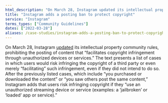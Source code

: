 ```yaml
---
html_description: "On March 28, Instagram updated its intellectual property community rules, prohibiting the posting of content that \"facilitates copyright infringement through unauthorized devices or services.\""
title: "Instagram adds a posting ban to protect copyright"
service: "Instagram"
terms_types: ["Community Guidelines"]
dates: ["2022-03-28"]
aliases: /case-studies/instagram-adds-a-posting-ban-to-protect-copyright
---
```


On March 28, Instagram [updated](https://github.com/OpenTermsArchive/france-elections-versions/commit/1be4b836e3012344558b60d8f9f871bc42cfa4ca?short_path=c108c01#diff-c108c013f0b8769389f20259465cb81324e805f4334bcda6931344e16f999441) its intellectual property community rules, prohibiting the posting of content that “facilitates copyright infringement through unauthorized devices or services.” The text presents a list of cases in which users would risk infringing the copyright of a third party or even merely “facilitating” such infringement, even if they did not intend to do so. After the previously listed cases, which include “you purchased or downloaded the content” or “you saw others post the same content,” Instagram adds that users risk infringing copyright if they “use an unauthorized streaming device or service (examples: a ‘jailbroken’ or ‘loaded’ app or service).”
